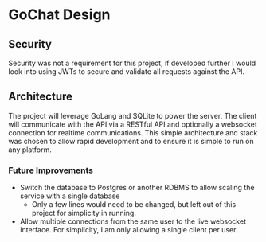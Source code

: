 # GoChat Design

## Security
Security was not a requirement for this project, if developed further I would look into using JWTs to secure and validate all requests against the API.

## Architecture
The project will leverage GoLang and SQLite to power the server. The client will communicate with the API via a RESTful API and optionally a websocket connection for realtime communications. This simple architecture and stack was chosen to allow rapid development and to ensure it is simple to run on any platform.

### Future Improvements
- Switch the database to Postgres or another RDBMS to allow scaling the service with a single database
  - Only a few lines would need to be changed, but left out of this project for simplicity in running.
- Allow multiple connections from the same user to the live websocket interface. For simplicity, I am only allowing a single client per user.